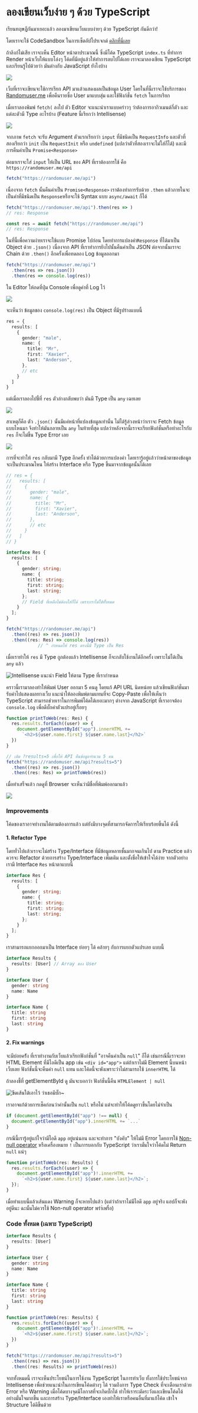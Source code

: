 # ลองเขียนเว็บง่าย ๆ ด้วย TypeScript

เรียนทฤษฎีกันมาเยอะแล้ว ลองมาเขียนเว็บแบบง่ายๆ ด้วย TypeScript กันดีกว่า!

โดยเราจะใช้ CodeSandbox ในการเซ็ตอัปโปรเจกต์ [คลิกที่นี่เลย](https://codesandbox.io/s/vanilla-typescript-vanilla-ts)

ถ้าลิงก์ไม่เสีย เราจะเห็น Editor หน้าตาประมาณนี้ ซึ่งมีโค้ด TypeScript `index.ts` ที่ทำการ Render หน้าเว็บให้แบบโล่งๆ โค้ดที่มีอยู่แล้วให้ทำการลบไปได้เลย เราจะมาลองเขียน TypeScript และเรียนรู้ไปด้วยว่า มันต่างกับ JavaScript ยังไงบ้าง

![](../../.gitbook/assets/image%20%289%29.png)

เว็บที่เราจะเขียนจะใช้การเรียก API มาแล้วแสดงผลเป็นข้อมูล User โดยในที่นี้เราจะใช้บริการของ [Randomuser.me](https://randomuser.me) เพื่อคืนรายซื่อ User มาแบบสุ่ม และใช้ฟังก์ชั่น `fetch` ในการเรียก

เมื่อเราลองพิมพ์ `fetch(` ลงใป ตัว Editor จะแนะนำเราแบบคร่าวๆ ว่าต้องการอากิวเมนต์กี่ตัว และแต่ละตัวมี Type อะไรบ้าง \(Feature นี้เรียกว่า Intellisense\)

![](../../.gitbook/assets/image%20%2813%29.png)

จากภาพ `fetch` จะรับ Argument ตัวแรกเรียกว่า `input` ที่มีชนิดเป็น `RequestInfo` และตัวที่สองเรียกว่า `init` เป็น `RequestInit` หรือ `undefined` \(แปลว่าตัวที่สองเราจะไม่ใส่ก็ได้\) และมีการคืนค่าเป็น `Promise<Response>`

ต่อมาเราจะใส่ `input` ให้เป็น URL ของ API ที่เราต้องการใช้ คือ `https://randomuser.me/api` 

```typescript
fetch("https://randomuser.me/api")
```

เนื่องจาก `fetch` นั้นคืนค่าเป็น `Promise<Response>` เราต้องทำการรับด้วย `.then` แล้วภายในจะเป็นค่าที่มีชนิดเป็น `Response`หรือจะใช้ Syntax แบบ `async/await` ก็ได้

```typescript
fetch("https://randomuser.me/api").then(res => )
// res: Response

const res = await fetch("https://randomuser.me/api")
// res: Response
```

ในที่นี้เพื่อความง่ายเราจะใช้แบบ Promise ไปก่อน โดยทำการแปลงค่า`Response` ที่ได้มาเป็น Object ด้วย `.json()` เนื่องจาก API ที่เราทำการยิงไปนั้นคืนค่าเป็น JSON ต่อจากนั้นเราจะ Chain ด้วย `.then()` อีกครั้งเพื่อทดลอง Log ข้อมูลออกมา

```typescript
fetch("https://randomuser.me/api")
  .then(res => res.json())
  .then(res => console.log(res))
```

ใน Editor ให้กดที่ปุ่ม Console เพื่อดูค่าที่ Log ไว้

![](../../.gitbook/assets/image%20%2818%29.png)

จะเห็นว่า ข้อมูลของ `console.log(res)` เป็น Object ที่มีรูปร่างแบบนี้ 

```typescript
res = {
  results: [
    {
      gender: "male",
      name: {
        title: "Mr",
        first: "Xavier",
        last: "Anderson",
      },
      // etc
    }
  ]
}
```

แต่เมื่อเราลองไปชี้ที่ `res` ตัวล่างกลับพบว่า มันมี Type เป็น `any` เฉยเลย

![](../../.gitbook/assets/image%20%2814%29.png)

สาเหตุก็คือ ตัว `.json()` นั้นมีแค่หน้าที่แปลงข้อมูลเท่านั้น ไม่ได้รู้ล่วงหน้าว่าเราจะ Fetch ข้อมูลแบบไหนมา จึงทำให้มันกลายเป็น `any` ในท้ายที่สุด แปลว่าหลังจากนี้เราจะเรียกฟังก์ชั่นหรือทำอะไรกับ `res` ก็จะไม่ขึ้น Type Error เลย

![](../../.gitbook/assets/image%20%2812%29.png)

การที่จะทำให้ `res` กลับมามี Type อีกครั้ง ทำได้ด้วยการแปลงค่า โดยเรารู้อยู่แล้วว่าหน้าตาของข้อมูลจะเป็นประมาณไหน ให้สร้าง Interface หรือ Type ขึ้นมาจากข้อมูลนั้นได้เลย

```typescript
// res = {
//   results: [
//     {
//       gender: "male",
//       name: {
//         title: "Mr",
//         first: "Xavier",
//         last: "Anderson",
//       },
//       // etc
//     }
//   ]
// }

interface Res {
  results: [
    {
      gender: string;
      name: {
        title: string;
        first: string;
        last: string;
      };
      // Field ที่เหลือไม่ต้องใส่ก็ได้ เพราะเราไม่ใช้ทั้้งหมด
    }
  ];
}

fetch("https://randomuser.me/api")
  .then((res) => res.json())
  .then((res: Res) => console.log(res))
            // ^ กำหนดให้ res ตรงนี้มี Type เป็น Res
```

เมื่อเราทำให้ `res` มี Type ถูกต้องแล้ว Intellisense ก็จะกลับใช้งานได้อีกครั้ง เพราะไม่ได้เป็น `any` แล้ว

![Intellisense &#xE41;&#xE19;&#xE30;&#xE19;&#xE33; Field &#xE43;&#xE2B;&#xE49;&#xE15;&#xE32;&#xE21; Type &#xE17;&#xE35;&#xE48;&#xE40;&#xE23;&#xE32;&#xE01;&#xE33;&#xE2B;&#xE19;&#xE14;](../../.gitbook/assets/image%20%2815%29.png)

คราวนี้เรามาลองทำให้พิมพ์ User ออกมา 5 คนดู โดยแก้ API URL นิดหน่อย แล้วเขียนฟังก์ชั่นมารับค่าไปแสดงผลทางเว็บ แนะนำให้ลองพิมพ์ตามแทนที่จะ Copy-Paste เพื่อให้เห็นว่า TypeScript สามารถช่วยเราในการพิมพ์โค้ดได้เยอะมากๆ ต่างจาก JavaScript ที่เราอาจต้อง `console.log` เพื่อดีบั๊กค่าตัวแปรอยู่เรื่อยๆ

```typescript
function printToWeb(res: Res) {
  res.results.forEach((user) => {
    document.getElementById("app").innerHTML += 
      `<h2>${user.name.first} ${user.name.last}</h2>`
  })
}

// เติม ?results=5 เพื่อให้ API คืนข้อมูลจำนวน 5 คน
fetch("https://randomuser.me/api?results=5")
  .then((res) => res.json())
  .then((res: Res) => printToWeb(res))
```

เมื่อทำเสร็จแล้ว กดดูที่ Browser จะเห็นว่ามีชื่อที่พิมพ์ออกมาแล้ว

![](../../.gitbook/assets/image%20%2810%29.png)

### Improvements

โค้ดของเราอาจทำงานได้ตามต้องการแล้ว แต่ยังมีบางจุดที่สามารถจัดการให้เรียบร้อยขึ้นได้ ดังนี้

#### 1. Refactor Type

โดยทั่วไปแล้วเราจะไม่สร้าง Type/Interface ที่มีข้อมูลหลายชั้นมากจนเกินไป ตาม Practice แล้วควรจะ Refactor ด้วยการสร้าง Type/Interface เพิ่มเติม และตั้งชื่อให้เข้าใจได้ง่าย จากตัวอย่างเรามี Interface `Res` หน้าตาแบบนี้

```typescript
interface Res {
  results: [
    {
      gender: string;
      name: {
        title: string;
        first: string;
        last: string;
      };
    }
  ];
}
```

เราสามารถแยกออกมาเป็น Interface ย่อยๆ ได้ คล้ายๆ กับการแยกตัวแปรเลย แบบนี้

```typescript
interface Results {
  results: [User] // Array ของ User
}

interface User {
  gender: string
  name: Name
}

interface Name {
  title: string
  first: string
  last: string
}
```

#### 2. Fix warnings

จะมีบ่อยคร้ัง ที่เราทำงานกับเว็บแล้วเรียกฟังก์ชั่นที่ "อาจคืนค่าเป็น `null`" ก็ได้ เช่นกรณีนี้เราจะหา HTML Element ที่มีไอดีเป็น app เช่น `<div id="app">` แต่ถ้าเราไม่มี Element นี้บนหน้าเว็บเลย ฟังก์ชั่นนี้จะคืนค่า `null` แทน และโค้ดนี้จะพังเพราะว่าไม่สามารถใช้ `innerHTML` ได้

ถ้าลองชี้ที่ getElementById ดู มันจะบอกว่า ฟังก์ชั่นนี้คืน `HTMLElement | null`

![&#xE02;&#xE35;&#xE14;&#xE40;&#xE2A;&#xE49;&#xE19;&#xE43;&#xE15;&#xE49;&#xE40;&#xE2D;&#xE32;&#xE44;&#xE27;&#xE49; &#xE27;&#xE48;&#xE32;&#xE40;&#xE18;&#xE2D;&#xE21;&#xE35;&#xE1A;&#xE31;&#xE4A;&#xE01;~](../../.gitbook/assets/image%20%288%29.png)

เราอาจแก้ด้วยการเช็คก่อนว่าค่านั้นเป็น `null` หรือไม่ แต่จะทำให้โค้ดดูยาวขึ้นโดยไม่จำเป็น

```typescript
if (document.getElementById("app") !== null) {
  document.getElementById("app").innerHTML += `...`
}
```

กรณีนี้เรารู้อยู่แก่ใจว่ามีไอดี `app` อยู่แน่นอน และจะทำการ "บังคับ" ให้ไม่มี Error โดยการใช้ [Non-null operator](https://www.typescriptlang.org/docs/handbook/release-notes/typescript-2-0.html#non-null-assertion-operator) หรือเครื่องหมาย `!` เป็นการบอกกับ TypeScript ว่าเรามั่นใจว่าโค้ดไม่ Return `null` แน่ๆ

```typescript
function printToWeb(res: Results) {
  res.results.forEach((user) => {
    document.getElementById("app")!.innerHTML += 
      `<h2>${user.name.first} ${user.name.last}</h2>`;
  });
}
```

เมื่อทำแบบนี้แล้วเส้นแดง Warning ก็จะหายไปแล้ว \(แต่ว่าถ้าเราไม่มีไอดี `app` อยู่จริง แอปก็จะพังอยู่ดีนะ ฉะนั้นไม่ควรใช้ Non-null operator พรำ่เพรื่อ\)

### Code ทั้งหมด \(เฉพาะ TypeScript\)

```typescript
interface Results {
  results: [User]
}

interface User {
  gender: string
  name: Name
}

interface Name {
  title: string
  first: string
  last: string
}

function printToWeb(res: Results) {
  res.results.forEach((user) => {
    document.getElementById("app")!.innerHTML += 
      `<h2>${user.name.first} ${user.name.last}</h2>`;
  })
}

fetch("https://randomuser.me/api?results=5")
  .then((res) => res.json())
  .then((res: Results) => printToWeb(res))
```

จากทั้งหมดนี้ เราจะเห็นประโยชน์ในการใช้งาน TypeScript ในการทำเว็บ ทั้งการใช้ประโยชน์จาก Intellisense เพื่อช่วยแนะนำในการเขียนโค้ดต่างๆ ได้ รวมถึงการ Type Check ที่จะเตือนเราด้วย Error หรือ Warning เมื่อโค้ดบางจุดมีโอกาสที่จะเกิดบั๊กได้ ทำให้เราระมัดระวังและเขียนโค้ดได้อย่างมั่นใจมากขึ้น และการสร้าง Type/Interface เองทำให้เราหรือคนอื่นที่มาแก้โค้ด เข้าใจ Structure ได้ดีขึ้นด้วย

